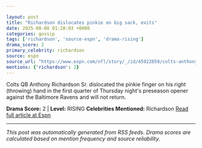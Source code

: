 ```yaml
---

layout: post
title: "Richardson dislocates pinkie on big sack, exits"
date: 2025-08-08 01:28:03 +0000
categories: gossip
tags: ['richardson', 'source-espn', 'drama-rising']
drama_score: 2
primary_celebrity: richardson
source: espn
source_url: "https://www.espn.com/nfl/story/_/id/45922859/colts-anthony-richardson-departs-preseason-tilt-vs-ravens"
mentions: {'richardson': 2}
---
```


Colts QB Anthony Richardson Sr. dislocated the pinkie finger on his right (throwing) hand in the first quarter of Thursday night's preseason opener against the Baltimore Ravens and will not return.

**Drama Score:** 2 | **Level:** RISING **Celebrities Mentioned:** Richardson [Read full article at Espn](https://www.espn.com/nfl/story/_/id/45922859/colts-anthony-richardson-departs-preseason-tilt-vs-ravens)

---

*This post was automatically generated from RSS feeds. Drama scores are calculated based on mention frequency and source reliability.*